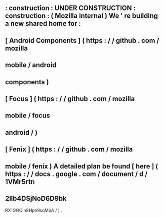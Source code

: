 :
construction
:
UNDER
CONSTRUCTION
:
construction
:
(
Mozilla
internal
)
We
'
re
building
a
new
shared
home
for
:
-
[
Android
Components
]
(
https
:
/
/
github
.
com
/
mozilla
-
mobile
/
android
-
components
)
-
[
Focus
]
(
https
:
/
/
github
.
com
/
mozilla
-
mobile
/
focus
-
android
/
)
-
[
Fenix
]
(
https
:
/
/
github
.
com
/
mozilla
-
mobile
/
fenix
)
A
detailed
plan
be
found
[
here
]
(
https
:
/
/
docs
.
google
.
com
/
document
/
d
/
1VMr5rtn
-
2Ilb4DSjNoD6D9bk
-
RX1GGOin8Hpn9sqMbA
/
)
.
